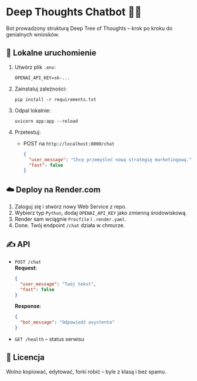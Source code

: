 # Deep Thoughts Chatbot 🧠🌳

Bot prowadzony strukturą Deep Tree of Thoughts – krok po kroku do genialnych wniosków.

## 🔧 Lokalne uruchomienie

1. Utwórz plik `.env`:
   ```
   OPENAI_API_KEY=sk-...
   ```

2. Zainstaluj zależności:
   ```
   pip install -r requirements.txt
   ```

3. Odpal lokalnie:
   ```
   uvicorn app:app --reload
   ```

4. Przetestuj:
   - POST na `http://localhost:8000/chat`  
     ```json
     {
       "user_message": "Chcę przemyśleć nową strategię marketingową.",
       "fast": false
     }
     ```

## ☁️ Deploy na Render.com

1. Zaloguj się i stwórz nowy Web Service z repo.
2. Wybierz typ `Python`, dodaj `OPENAI_API_KEY` jako zmienną środowiskową.
3. Render sam wciągnie `Procfile` i `.render.yaml`.
4. Done. Twój endpoint `/chat` działa w chmurze.

## ✍️ API

- `POST /chat`  
  **Request**:
  ```json
  {
    "user_message": "Twój tekst",
    "fast": false
  }
  ```
  **Response**:
  ```json
  {
    "bot_message": "Odpowiedź asystenta"
  }
  ```

- `GET /health` – status serwisu

## 📜 Licencja

Wolno kopiować, edytować, forki robić – byle z klasą i bez spamu.
